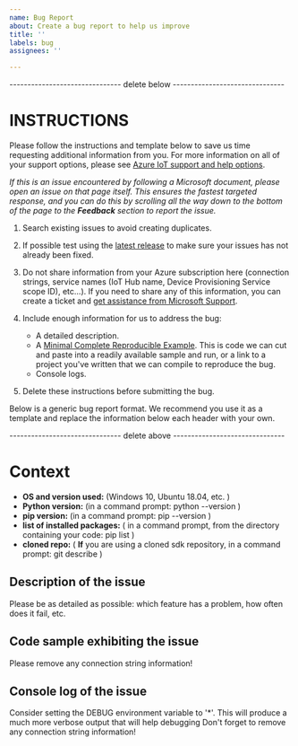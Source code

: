 ```yaml
---
name: Bug Report
about: Create a bug report to help us improve
title: ''
labels: bug
assignees: ''

---
```


------------------------------- delete below -------------------------------

INSTRUCTIONS
==========

Please follow the instructions and template below to save us time requesting additional information from you. For more information on all of your support options, please see [Azure IoT support and help options](https://docs.microsoft.com/en-us/azure/iot-fundamentals/iot-support-help).

*If this is an issue encountered by following a Microsoft document, please open an issue on that page itself. This ensures the fastest targeted response, and you can do this by scrolling all the way down to the bottom of the page to the **Feedback** section to report the issue.*

1. Search existing issues to avoid creating duplicates.

2. If possible test using the [latest release](https://github.com/Azure/azure-iot-sdk-python/releases) to make sure your issues has not already been fixed.

3. Do not share information from your Azure subscription here (connection strings, service names (IoT Hub name, Device Provisioning Service scope ID), etc...). If you need to share any of this information, you can create a ticket and [get assistance from Microsoft Support](https://docs.microsoft.com/en-us/azure/azure-supportability/how-to-create-azure-support-request).

4. Include enough information for us to address the bug:

   -  A detailed description.
   -  A [Minimal Complete Reproducible Example](https://stackoverflow.com/help/mcve). This is code we can cut and paste into a readily available sample and run, or a link to a project you've written that we can compile to reproduce the bug. 
   -  Console logs.

5. Delete these instructions before submitting the bug.

Below is a generic bug report format. We recommend you use it as a template and replace the information below each header with your own. 

------------------------------- delete above -------------------------------


# Context

- **OS and version used:** <VERSION> (Windows 10, Ubuntu 18.04, etc. )
- **Python version:** <VERSION> (in a command prompt: python --version )
- **pip version:** <VERSION> (in a command prompt: pip --version )
- **list of installed packages:** <VERSION> ( in a command prompt, from the directory containing your code: pip list )
- **cloned repo:** <VERSION> ( **If** you are using a cloned sdk repository, in a command prompt: git describe )

## Description of the issue

Please be as detailed as possible: which feature has a problem, how often does it fail, etc.

## Code sample exhibiting the issue

Please remove any connection string information!

## Console log of the issue

Consider setting the DEBUG environment variable to '*'. This will produce a much more verbose output that will help debugging
Don't forget to remove any connection string information!
